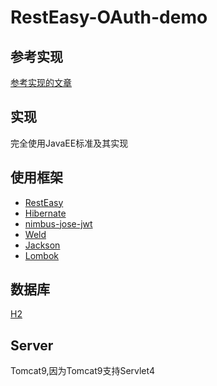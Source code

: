 # RestEasy-OAuth-demo

## 参考实现
[参考实现的文章](https://www.baeldung.com/java-ee-oauth2-implementation)

## 实现
完全使用JavaEE标准及其实现

## 使用框架
- [RestEasy](https://resteasy.dev/)
- [Hibernate](https://hibernate.org/orm/)
- [nimbus-jose-jwt](https://connect2id.com/products/nimbus-jose-jwt)
- [Weld](https://weld.cdi-spec.org/)
- [Jackson](https://github.com/FasterXML)
- [Lombok](https://projectlombok.org/setup/maven)
## 数据库
[H2](https://www.h2database.com/html/main.html)
## Server
Tomcat9,因为Tomcat9支持Servlet4
